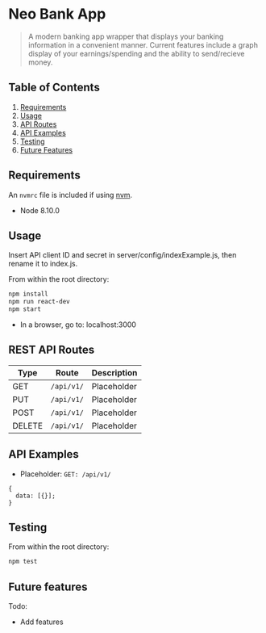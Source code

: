 # Neo Bank App

> A modern banking app wrapper that displays your banking information in a convenient manner. Current features include a graph display of your earnings/spending and the ability to send/recieve money. 

## Table of Contents

1. [Requirements](#requirements)
2. [Usage](#Usage)
3. [API Routes](#REST-API-Routes)
4. [API Examples](#API-Examples)
5. [Testing](#Testing)
6. [Future Features](#Future-features)

## Requirements

An `nvmrc` file is included if using [nvm](https://github.com/creationix/nvm).

- Node 8.10.0

## Usage
Insert API client ID and secret in server/config/indexExample.js, then rename it to index.js.
 
From within the root directory:
```sh
npm install
npm run react-dev
npm start
```
- In a browser, go to: localhost:3000

## REST API Routes

| Type  | Route | Description |
| ------------- | ------------- |------------- |
| GET  | ```/api/v1/```  | Placeholder |
| PUT  | ```/api/v1/```  | Placeholder |
| POST  | ```/api/v1/```  | Placeholder |
| DELETE  | ```/api/v1/```  | Placeholder |

## API Examples

- Placeholder:
```GET: /api/v1/```
```
{
  data: [{}];
}
  ```

## Testing

From within the root directory:
```sh
npm test
```

## Future features
Todo:
  - Add features
